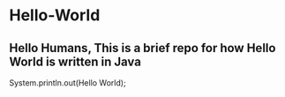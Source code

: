 # Hello-World
<!Doctype>
<html>
<head>
<h2>Hello Humans, This is a brief repo for how Hello World is written in Java</h2>
</head>
</html> 
  
  System.println.out(Hello World);

